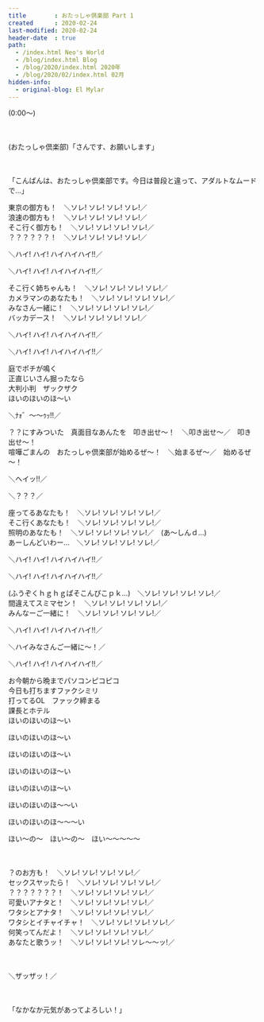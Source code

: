 ```yaml
---
title        : おたっしゃ倶楽部 Part 1
created      : 2020-02-24
last-modified: 2020-02-24
header-date  : true
path:
  - /index.html Neo's World
  - /blog/index.html Blog
  - /blog/2020/index.html 2020年
  - /blog/2020/02/index.html 02月
hidden-info:
  - original-blog: El Mylar
---
```


(0:00～)

　

(おたっしゃ倶楽部)「さんです、お願いします」

　

「こんばんは、おたっしゃ倶楽部です。今日は普段と違って、アダルトなムードで…」

東京の御方も！　＼ソレ! ソレ! ソレ! ソレ!／  
浪速の御方も！　＼ソレ! ソレ! ソレ! ソレ!／  
そこ行く御方も！　＼ソレ! ソレ! ソレ! ソレ!／  
？？？？？？！　＼ソレ! ソレ! ソレ! ソレ!／

＼ハイ! ハイ! ハイハイハイ!!／

＼ハイ! ハイ! ハイハイハイ!!／

そこ行く姉ちゃんも！　＼ソレ! ソレ! ソレ! ソレ!／  
カメラマンのあなたも！　＼ソレ! ソレ! ソレ! ソレ!／  
みなさん一緒に！　＼ソレ! ソレ! ソレ! ソレ!／  
バッカデース！　＼ソレ! ソレ! ソレ! ソレ!／

＼ハイ! ハイ! ハイハイハイ!!／

＼ハイ! ハイ! ハイハイハイ!!／

庭でポチが鳴く  
正直じいさん掘ったなら  
大判小判　ザックザク  
ほいのほいのほ～い

＼ﾅｫ゛～～ｩｯ!!／

？？にすみついた　真面目なあんたを　叩き出せ～！　＼叩き出せ～／　叩き出せ～！  
喧嘩ごまんの　おたっしゃ倶楽部が始めるぜ～！　＼始まるぜ～／　始めるぜ～！

＼ヘイッ!!／

＼？？？／

座ってるあなたも！　＼ソレ! ソレ! ソレ! ソレ!／  
そこ行くあなたも！　＼ソレ! ソレ! ソレ! ソレ!／  
照明のあなたも！　＼ソレ! ソレ! ソレ! ソレ!／　(あ～しんｄ…)  
あーしんどいわー…　＼ソレ! ソレ! ソレ! ソレ!／

＼ハイ! ハイ! ハイハイハイ!!／

＼ハイ! ハイ! ハイハイハイ!!／

(ふうぞくｈｇｈｇぱそこんぴこｐｋ…)　＼ソレ! ソレ! ソレ! ソレ!／  
間違えてスミマセン！　＼ソレ! ソレ! ソレ! ソレ!／  
みんなーご一緒に！　＼ソレ! ソレ! ソレ! ソレ!／

＼ハイ! ハイ! ハイハイハイ!!／

＼ハイみなさんご一緒に～！／

＼ハイ! ハイ! ハイハイハイ!!／

お今朝から晩までパソコンピコピコ  
今日も打ちますファクシミリ  
打ってるOL　ファック締まる  
課長とホテル  
ほいのほいのほ～い

ほいのほいのほ～い

ほいのほいのほ～い

ほいのほいのほ～い

ほいのほいのほ～い

ほいのほいのほ～～い

ほいのほいのほ～～～い

ほい～の～　ほい～の～　ほい～～～～～

　

？のお方も！　＼ソレ! ソレ! ソレ! ソレ!／  
セックスヤッたら！　＼ソレ! ソレ! ソレ! ソレ!／  
？？？？？？？！　＼ソレ! ソレ! ソレ! ソレ!／  
可愛いアナタと！　＼ソレ! ソレ! ソレ! ソレ!／  
ワタシとアナタ！　＼ソレ! ソレ! ソレ! ソレ!／  
ワタシとイチャイチャ！　＼ソレ! ソレ! ソレ! ソレ!／  
何笑ってんだよ！　＼ソレ! ソレ! ソレ! ソレ!／  
あなたと歌うッ！　＼ソレ! ソレ! ソレ! ソレ～～ッ!／

　

＼ザッザッ！／

　

「なかなか元気があってよろしい！」
